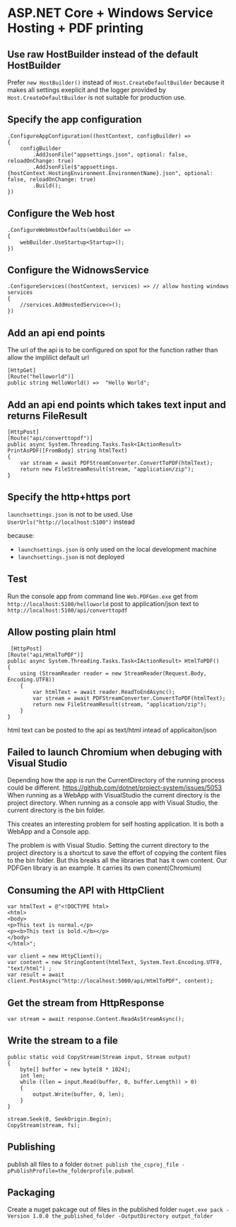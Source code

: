 # ASP.NET Core + Windows Service Hosting + PDF printing

## Use raw HostBuilder instead of the default HostBuilder

Prefer `new HostBuilder()` instead of `Host.CreateDefaultBuilder` because it makes all settings exeplicit and the logger provided by `Host.CreateDefaultBuilder` is not suitable for production use.

## Specify the app configuration
```
.ConfigureAppConfiguration((hostContext, configBuilder) =>
{
    configBuilder
        .AddJsonFile("appsettings.json", optional: false, reloadOnChange: true)
        .AddJsonFile($"appsettings.{hostContext.HostingEnvironment.EnvironmentName}.json", optional: false, reloadOnChange: true)
        .Build();
})
```

## Configure the Web host
```
.ConfigureWebHostDefaults(webBuilder =>
{
    webBuilder.UseStartup<Startup>();
})
```

## Configure the WidnowsService
```
.ConfigureServices((hostContext, services) => // allow hosting windows services
{
    //services.AddHostedService<>();
})
```

## Add an api end points
The url of the api is to be configured on spot for the function rather than allow the implilict default url
```
[HttpGet]
[Route("helloworld")]
public string HelloWorld() =>  "Hello World";
```

## Add an api end points which takes text input and returns FileResult
```
[HttpPost]
[Route("api/converttopdf")]
public async System.Threading.Tasks.Task<IActionResult> PrintAsPDF([FromBody] string htmlText)
{
    var stream = await PDFStreamConverter.ConvertToPDF(htmlText);
    return new FileStreamResult(stream, "application/zip");
}
```

## Specify the http+https port
`launchsettings.json` is not to be used. Use `UserUrls("http://localhost:5100")` instead

because:
 - `launchsettings.json` is only used on the local development machine
 - `launchsettings.json` is not deployed

## Test 
Run the console app from command line `Web.PDFGen.exe`
get from `http://localhost:5100/helloworld`
post to application/json text to `http://localhost:5100/api/converttopdf`

## Allow posting plain html
```
 [HttpPost]
[Route("api/HtmlToPDF")]
public async System.Threading.Tasks.Task<IActionResult> HtmlToPDF()
{
    using (StreamReader reader = new StreamReader(Request.Body, Encoding.UTF8))
    {
        var htmlText = await reader.ReadToEndAsync();
        var stream = await PDFStreamConverter.ConvertToPDF(htmlText);
        return new FileStreamResult(stream, "application/zip");
    }
}
```
html text can be posted to the api as text/html intead of applicaiton/json

## Failed to launch Chromium when debuging with Visual Studio
Depending how the app is run the CurrentDirectory of the running process could be different.
https://github.com/dotnet/project-system/issues/5053
When running as a WebApp with VisualStudio the current directory is the project directory. When running as a console app with Visual Studio, the current directory is the bin folder.

This creates an interesting problem for self hosting application. It is both a WebApp and a Console app.

The problem is with Visual Studio. Setting the current directory to the project directory is a shortcut to save the effort of copying the content files to the bin folder. But this breaks all the libraries that has it own content. Our PDFGen library is an example. It carries its own conent(Chromium)

## Consuming the API with HttpClient
```
var htmlText = @"<!DOCTYPE html>
<html>
<body>
<p>This text is normal.</p>
<p><b>This text is bold.</b></p>
</body>
</html>";

var client = new HttpClient();
var content = new StringContent(htmlText, System.Text.Encoding.UTF8, "text/html") ;
var result = await client.PostAsync("http://localhost:5000/api/HtmlToPDF", content);
```

## Get the stream from HttpResponse
`var stream = await response.Content.ReadAsStreamAsync();`

## Write the stream to a file
```
public static void CopyStream(Stream input, Stream output)
{
    byte[] buffer = new byte[8 * 1024];
    int len;
    while ((len = input.Read(buffer, 0, buffer.Length)) > 0)
    {
        output.Write(buffer, 0, len);
    }
}

stream.Seek(0, SeekOrigin.Begin);
CopyStream(stream, fs);

```

## Publishing
publish all files to a folder
`dotnet publish the_csproj_file -pPublishProfile=the_folderprofile.pubxml`

## Packaging
Create a nuget pakcage out of files in the published folder
`nuget.exe pack -Version 1.0.0 the_published_folder -OutputDirectory output_folder`